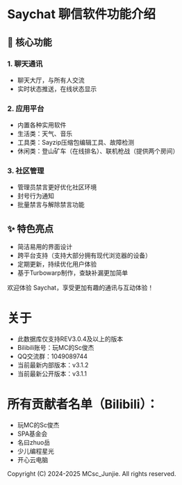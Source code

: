 # Saychat 聊信软件功能介绍

## 📱 核心功能

### 1. 聊天通讯
- 聊天大厅，与所有人交流
- 实时状态推送，在线状态显示

### 2. 应用平台
- 内置各种实用软件
- 生活类：天气、音乐
- 工具类：Sayzip压缩包编辑工具、故障检测
- 休闲类：登山矿车（在线排名）、联机枪战（提供两个房间）

### 3. 社区管理
- 管理员禁言更好优化社区环境
- 封号行为通知
- 批量禁言与解除禁言功能

## ✨ 特色亮点
- 简洁易用的界面设计
- 跨平台支持（支持大部分拥有现代浏览器的设备）
- 定期更新，持续优化用户体验
- 基于Turbowarp制作，查缺补漏更加简单

欢迎体验 Saychat，享受更加有趣的通讯与互动体验！

# 关于
- 此数据库仅支持REV3.0.4及以上的版本
- Bilibili账号：玩MC的Sc俊杰
- QQ交流群：1049089744
- 当前最新内部版本：v3.1.2
- 当前最新公开版本：v3.1.1

# 所有贡献者名单（Bilibili）：
- 玩MC的Sc俊杰
- SPA基金会
- 名曰zhuo岳
- 少儿编程星光
- 开心云电脑

Copyright (C) 2024-2025 MCsc_Junjie. All rights reserved.
